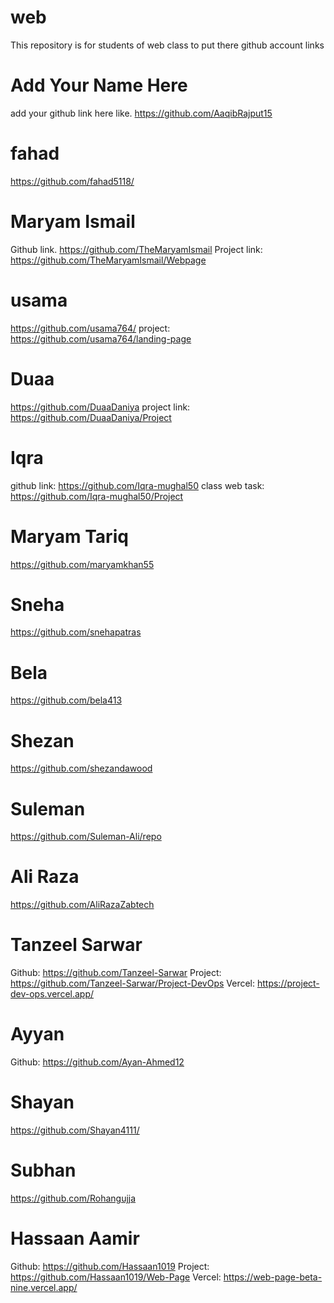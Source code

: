 # web
This repository is for students of web class to put there github account links

# Add Your Name Here
add your github link here like. https://github.com/AaqibRajput15

# fahad
https://github.com/fahad5118/

# Maryam Ismail
Github link. https://github.com/TheMaryamIsmail Project link: https://github.com/TheMaryamIsmail/Webpage

# usama
https://github.com/usama764/
project: https://github.com/usama764/landing-page

# Duaa
https://github.com/DuaaDaniya
project link: https://github.com/DuaaDaniya/Project

# Iqra
github link: https://github.com/Iqra-mughal50
class web task: https://github.com/Iqra-mughal50/Project

# Maryam Tariq
https://github.com/maryamkhan55

# Sneha 
https://github.com/snehapatras

# Bela
https://github.com/bela413

# Shezan
https://github.com/shezandawood

# Suleman
https://github.com/Suleman-Ali/repo

# Ali Raza
https://github.com/AliRazaZabtech


# Tanzeel Sarwar
Github:  https://github.com/Tanzeel-Sarwar
Project:  https://github.com/Tanzeel-Sarwar/Project-DevOps
Vercel:  https://project-dev-ops.vercel.app/

# Ayyan
Github:  https://github.com/Ayan-Ahmed12

# Shayan
https://github.com/Shayan4111/

# Subhan
https://github.com/Rohangujja

# Hassaan Aamir
Github: https://github.com/Hassaan1019
Project: https://github.com/Hassaan1019/Web-Page
Vercel: https://web-page-beta-nine.vercel.app/
